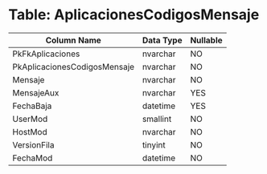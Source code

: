 # Table: AplicacionesCodigosMensaje

| Column Name | Data Type | Nullable |
|-------------|-----------|----------|
| PkFkAplicaciones | nvarchar | NO |
| PkAplicacionesCodigosMensaje | nvarchar | NO |
| Mensaje | nvarchar | NO |
| MensajeAux | nvarchar | YES |
| FechaBaja | datetime | YES |
| UserMod | smallint | NO |
| HostMod | nvarchar | NO |
| VersionFila | tinyint | NO |
| FechaMod | datetime | NO |
